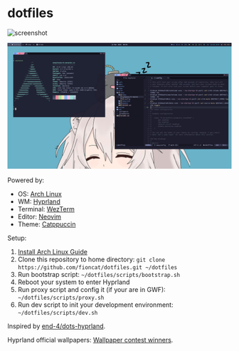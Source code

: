 # dotfiles

![screenshot](assets/screenshot2.png)

![screenshot](assets/screenshot.png)

Powered by:

- OS: [Arch Linux](https://archlinux.org/)
- WM: [Hyprland](https://hyprland.org/)
- Terminal: [WezTerm](https://wezfurlong.org/wezterm/index.html)
- Editor: [Neovim](https://neovim.io/)
- Theme: [Catppuccin](https://github.com/catppuccin/catppuccin)

Setup:

1. [Install Arch Linux Guide](https://arch.icekylin.online/)
2. Clone this repository to home directory: `git clone https://github.com/fioncat/dotfiles.git ~/dotfiles`
3. Run bootstrap script: `~/dotfiles/scripts/bootstrap.sh`
4. Reboot your system to enter Hyprland
5. Run proxy script and config it (if your are in GWF): `~/dotfiles/scripts/proxy.sh`
6. Run dev script to init your development environment: `~/dotfiles/scripts/dev.sh`

Inspired by [end-4/dots-hyprland](https://github.com/end-4/dots-hyprland).

Hyprland official wallpapers: [Wallpaper contest winners](https://hyprland.org/news/contestWinners/).
